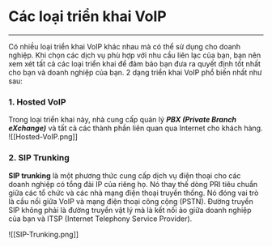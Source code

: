 # Các loại triển khai VoIP
---
Có nhiều loại triển khai VoIP khác nhau mà có thể sử dụng cho doanh nghiệp. Khi chọn các dịch vụ phù hợp với nhu cầu liên lạc của bạn, bạn nên xem xét tất cả các loại triển khai để đảm bảo bạn đưa ra quyết định tốt nhất cho bạn và doanh nghiệp của bạn. 2 dạng triển khai VoIP phổ biến nhất như sau:

### 1. Hosted VoIP

Trong loại triển khai này, nhà cung cấp quản lý **_PBX (Private Branch eXchange)_** và tất cả các thành phần liên quan qua Internet cho khách hàng.
![[Hosted-VoIP.png]]

### 2. SIP Trunking

**SIP trunking** là một phương thức cung cấp dịch vụ điện thoại cho các doanh nghiệp có tổng đài IP của riêng họ. Nó thay thế dòng PRI tiêu chuẩn giữa các tổ chức và các nhà mạng điện thoại truyền thống. Nó đóng vai trò là cầu nối giữa VoIP và mạng điện thoại công cộng (PSTN). Đường truyền SIP không phải là đường truyền vật lý mà là kết nối ảo giữa doanh nghiệp của bạn và ITSP (Internet Telephony Service Provider).

![[SIP-Trunking.png]]